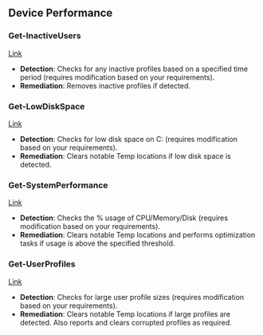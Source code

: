 ## Device Performance

### Get-InactiveUsers
[Link](https://github.com/AntoPorter/Intune-Remediations/tree/main/DevicePerformance/Get-InactiveUsers)
- **Detection**: Checks for any inactive profiles based on a specified time period (requires modification based on your requirements).
- **Remediation**: Removes inactive profiles if detected.

### Get-LowDiskSpace
[Link](https://github.com/AntoPorter/Intune-Remediations/tree/main/DevicePerformance/Get-LowDiskSpace)
- **Detection**: Checks for low disk space on C: (requires modification based on your requirements).
- **Remediation**: Clears notable Temp locations if low disk space is detected.

### Get-SystemPerformance
[Link](https://github.com/AntoPorter/Intune-Remediations/tree/main/DevicePerformance/Get-SystemPerformance)
- **Detection**: Checks the % usage of CPU/Memory/Disk (requires modification based on your requirements).
- **Remediation**: Clears notable Temp locations and performs optimization tasks if usage is above the specified threshold.

### Get-UserProfiles
[Link](https://github.com/AntoPorter/Intune-Remediations/tree/main/DevicePerformance/Get-UserProfiles)
- **Detection**: Checks for large user profile sizes (requires modification based on your requirements).
- **Remediation**: Clears notable Temp locations if large profiles are detected. Also reports and clears corrupted profiles as required.

